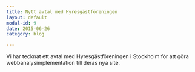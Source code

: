 ```yaml
---
title: Nytt avtal med Hyresgästföreningen
layout: default
modal-id: 9
date: 2015-06-26
category: blog

---
```


Vi har tecknat ett avtal med Hyresgästföreningen i Stockholm för att göra webbanalysimplementation till deras nya site.